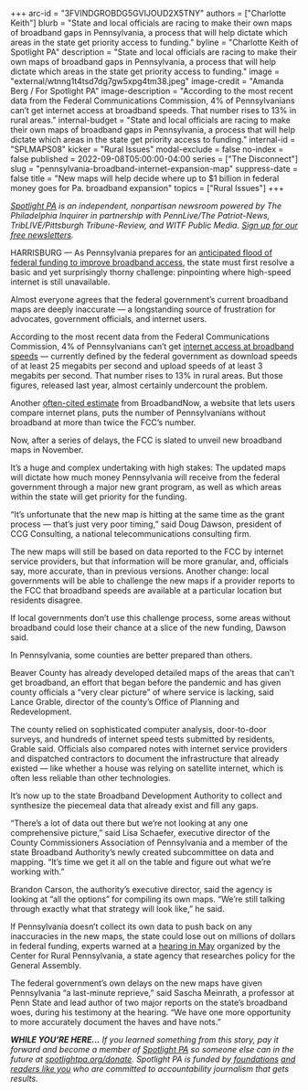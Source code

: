 +++
arc-id = "3FVINDGROBDG5GVIJOUD2X5TNY"
authors = ["Charlotte Keith"]
blurb = "State and local officials are racing to make their own maps of broadband gaps in Pennsylvania, a process that will help dictate which areas in the state get priority access to funding."
byline = "Charlotte Keith of Spotlight PA"
description = "State and local officials are racing to make their own maps of broadband gaps in Pennsylvania, a process that will help dictate which areas in the state get priority access to funding."
image = "external/wtnng1t4tsd7dg7gw5xpg4tm38.jpeg"
image-credit = "Amanda Berg / For Spotlight PA"
image-description = "According to the most recent data from the Federal Communications Commission, 4% of Pennsylvanians can’t get internet access at broadband speeds. That number rises to 13% in rural areas."
internal-budget = "State and local officials are racing to make their own maps of broadband gaps in Pennsylvania, a process that will help dictate which areas in the state get priority access to funding."
internal-id = "SPLMAPS08"
kicker = "Rural Issues"
modal-exclude = false
no-index = false
published = 2022-09-08T05:00:00-04:00
series = ["The Disconnect"]
slug = "pennsylvania-broadband-internet-expansion-map"
suppress-date = false
title = "New maps will help decide where up to $1 billion in federal money goes for Pa. broadband expansion"
topics = ["Rural Issues"]
+++

<a href="https://www.spotlightpa.org/"><i>Spotlight PA</i></a><i> is an independent, nonpartisan newsroom powered by The Philadelphia Inquirer in partnership with PennLive/The Patriot-News, TribLIVE/Pittsburgh Tribune-Review, and WITF Public Media. </i><a href="https://www.spotlightpa.org/newsletters"><i>Sign up for our free newsletters</i></a><i>.</i>

HARRISBURG — As Pennsylvania prepares for an <a href="https://www.spotlightpa.org/news/2022/06/pennsylvania-broadband-internet-rural-expansion/">anticipated flood of federal funding to improve broadband access</a>, the state must first resolve a basic and yet surprisingly thorny challenge: pinpointing where high-speed internet is still unavailable.

Almost everyone agrees that the federal government’s current broadband maps are deeply inaccurate — a longstanding source of frustration for advocates, government officials, and internet users.

According to the most recent data from the Federal Communications Commission, 4% of Pennsylvanians can’t get <a href="https://www.spotlightpa.org/news/2022/06/pennsylvania-broadband-internet-speed-update/">internet access at broadband speeds</a> — currently defined by the federal government as download speeds of at least 25 megabits per second and upload speeds of at least 3 megabits per second. That number rises to 13% in rural areas. But those figures, released last year, almost certainly undercount the problem.

<script src="https://www.spotlightpa.org/embed.js" async></script><div data-spl-embed-version="1" data-spl-src="https://www.spotlightpa.org/embeds/newsletter/"></div>

Another <a href="https://broadbandnow.com/research/fcc-broadband-overreporting-by-state">often-cited estimate</a> from BroadbandNow, a website that lets users compare internet plans, puts the number of Pennsylvanians without broadband at more than twice the FCC’s number.

Now, after a series of delays, the FCC is slated to unveil new broadband maps in November.

It’s a huge and complex undertaking with high stakes: The updated maps will dictate how much money Pennsylvania will receive from the federal government through a major new grant program, as well as which areas within the state will get priority for the funding.

“It’s unfortunate that the new map is hitting at the same time as the grant process — that’s just very poor timing,” said Doug Dawson, president of CCG Consulting, a national telecommunications consulting firm.

The new maps will still be based on data reported to the FCC by internet service providers, but that information will be more granular, and, officials say, more accurate, than in previous versions. Another change: local governments will be able to challenge the new maps if a provider reports to the FCC that broadband speeds are available at a particular location but residents disagree.

If local governments don’t use this challenge process, some areas without broadband could lose their chance at a slice of the new funding, Dawson said.

In Pennsylvania, some counties are better prepared than others.

<script src="https://www.spotlightpa.org/embed.js" async></script><div data-spl-embed-version="1" data-spl-src="https://www.spotlightpa.org/embeds/donate/"></div>

Beaver County has already developed detailed maps of the areas that can’t get broadband, an effort that began before the pandemic and has given county officials a “very clear picture” of where service is lacking, said Lance Grable, director of the county’s Office of Planning and Redevelopment.

The county relied on sophisticated computer analysis, door-to-door surveys, and hundreds of internet speed tests submitted by residents, Grable said. Officials also compared notes with internet service providers and dispatched contractors to document the infrastructure that already existed — like whether a house was relying on satellite internet, which is often less reliable than other technologies.

It’s now up to the state Broadband Development Authority to collect and synthesize the piecemeal data that already exist and fill any gaps.

“There’s a lot of data out there but we’re not looking at any one comprehensive picture,” said Lisa Schaefer, executive director of the County Commissioners Association of Pennsylvania and a member of the state Broadband Authority’s newly created subcommittee on data and mapping. “It’s time we get it all on the table and figure out what we’re working with.”

Brandon Carson, the authority’s executive director, said the agency is looking at “all the options” for compiling its own maps. “We’re still talking through exactly what that strategy will look like,” he said.

If Pennsylvania doesn’t collect its own data to push back on any inaccuracies in the new maps, the state could lose out on millions of dollars in federal funding, experts warned at a <a href="https://www.rural.pa.gov/news-events/public-hearing/development-and-policy">hearing in May</a> organized by the Center for Rural Pennsylvania, a state agency that researches policy for the General Assembly.

The federal government’s own delays on the new maps have given Pennsylvania “a last-minute reprieve,” said Sascha Meinrath, a professor at Penn State and lead author of two major reports on the state’s broadband woes, during his testimony at the hearing. “We have one more opportunity to more accurately document the haves and have nots.”

<i><b>WHILE YOU’RE HERE...</b></i><i> If you learned something from this story, pay it forward and become a member of </i><a href="https://www.spotlightpa.org/"><i>Spotlight PA</i></a><i> so someone else can in the future at </i><a href="http://spotlightpa.org/donate"><i>spotlightpa.org/donate</i></a><i>. Spotlight PA is funded by</i><a href="https://www.spotlightpa.org/support"><i> foundations</i></a><i> </i><a href="https://www.spotlightpa.org/support"><i>and readers like you</i></a><i> who are committed to accountability journalism that gets results.</i>
